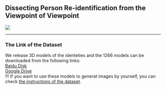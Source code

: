 ## Dissecting Person Re-identification from the Viewpoint of Viewpoint 

![](https://github.com/sxzrt/The-PersonX-dataset/blob/master/images/fig-df2v.jpg)

****
### The Link of the Dataset
We release 3D models of the identeties and the 1266 models can be downloaded from the following links:<br>
[Baidu Disk](https://pan.baidu.com/s/1nXdrniA7IDgJDKq6FexFJA)<br>
[Google Drive](https://drive.google.com/file/d/1d2PuKD60qFpugbqYfMHtjKmRj9OUdPG4/view?usp=sharing)<br>
!!! If you want to use these models to generat images by yourself, you can check [the instructions of the dataset](https://github.com/sxzrt/Instructions-of-the-PersonX-dataset).
